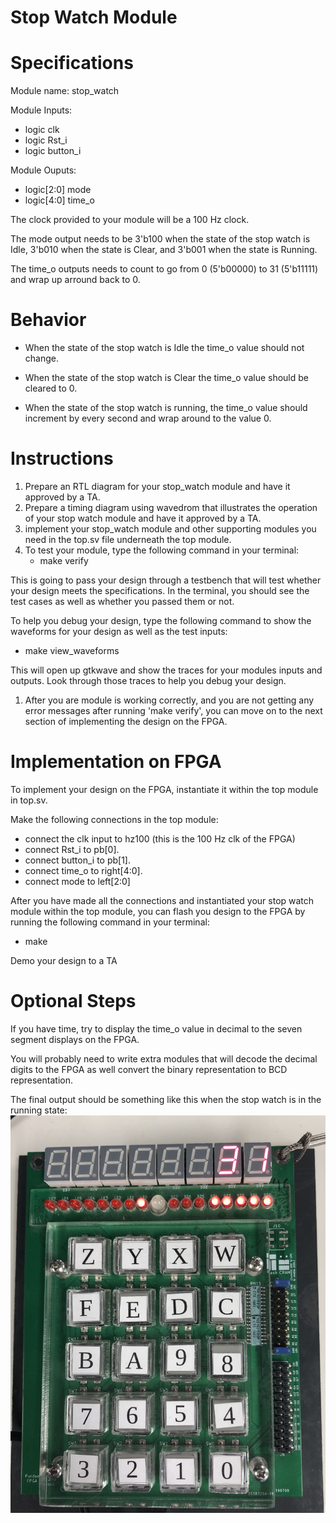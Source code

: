 # Stop Watch Module

# Specifications

Module name: stop_watch

Module Inputs:
- logic clk 
- logic Rst_i
- logic button_i

Module Ouputs:
- logic[2:0] mode
- logic[4:0] time_o
  
The clock provided to your module will be a 100 Hz clock. 

The mode output needs to be 3'b100 when the state of the stop watch is Idle, 3'b010 when the state is Clear, and 3'b001 when the state is Running. 

The time_o outputs needs to count to go from 0 (5'b00000) to 31 (5'b11111) and wrap up arround back to 0. 


# Behavior

- When the state of the stop watch is Idle the time_o value should not change.

- When the state of the stop watch is Clear the time_o value should be cleared to 0. 

- When the state of the stop watch is running, the time_o value should increment by every second and wrap around to the value 0.


# Instructions 

1. Prepare an RTL diagram for your stop_watch module and have it approved by a TA. 
2. Prepare a timing diagram using wavedrom that illustrates the operation of your stop watch module and have it approved by a TA. 
3. implement your stop_watch module and other supporting modules you need in the top.sv file underneath the top module. 
4. To test your module, type the following command in your terminal:
      - make verify 
  
This is going to pass your design through a testbench that will test whether your design meets the specifications. In the terminal, you should see the test cases as well as whether you passed them or not.

To help you debug your design, type the following command to show the waveforms for your design as well as the test inputs:
   - make view_waveforms

This will open up gtkwave and show the traces for your modules inputs and outputs. Look through those traces to help you debug your design. 
    
1. After you are module is working correctly, and you are not getting any error messages after running 'make verify', you can move on to the next section of implementing the design on the FPGA. 


# Implementation on FPGA 

To implement your design on the FPGA, instantiate it within the top module in top.sv. 

Make the following connections in the top module:
   - connect the clk input to hz100 (this is the 100 Hz clk of the FPGA)
   - connect Rst_i to pb[0].
   - connect button_i to pb[1]. 
   - connect time_o to right[4:0].
   - connect mode to left[2:0]

After you have made all the connections and instantiated your stop watch module within the top module, you can flash you design to the FPGA by running the following command in your terminal: 
   - make 

Demo your design to a TA


# Optional Steps

If you have time, try to display the time_o value in decimal to the seven segment displays on the FPGA. 

You will probably need to write extra modules that will decode the decimal digits to the FPGA as well convert the binary representation to BCD representation. 


The final output should be something like this when the stop watch is in the running state:
![Alt could not show image](/imgs/fpga_implementation.jpg)
